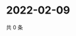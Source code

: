 # 2022-02-09

共 0 条

<!-- BEGIN WEIBO -->
<!-- 最后更新时间 Wed Feb 09 2022 19:11:41 GMT+0800 (China Standard Time) -->

<!-- END WEIBO -->
